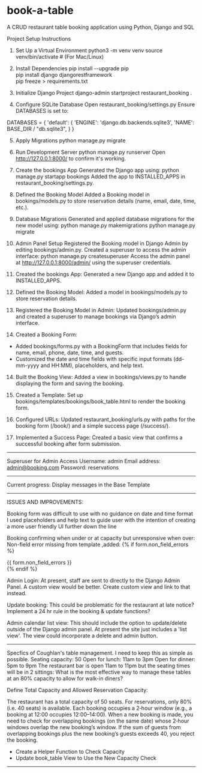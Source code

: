 # book-a-table
A CRUD restaurant table booking application using Python, Django and SQL

Project Setup Instructions
1. Set Up a Virtual Environment
python3 -m venv venv
source venv/bin/activate  # (For Mac/Linux)

2. Install Dependencies
pip install --upgrade pip  
pip install django djangorestframework  
pip freeze > requirements.txt  

3. Initialize Django Project
django-admin startproject restaurant_booking .

4. Configure SQLite Database
Open restaurant_booking/settings.py
Ensure DATABASES is set to:

DATABASES = {
    'default': {
        'ENGINE': 'django.db.backends.sqlite3',
        'NAME': BASE_DIR / "db.sqlite3",
    }
}

5. Apply Migrations
python manage.py migrate

6. Run Development Server
python manage.py runserver
Open http://127.0.0.1:8000/ to confirm it's working.

7. Create the bookings App
Generated the Django app using:
python manage.py startapp bookings
Added the app to INSTALLED_APPS in restaurant_booking/settings.py.

8. Defined the Booking Model
Added a Booking model in bookings/models.py to store reservation details (name, email, date, time, etc.).

9. Database Migrations
Generated and applied database migrations for the new model using:
python manage.py makemigrations
python manage.py migrate

10. Admin Panel Setup
Registered the Booking model in Django Admin by editing bookings/admin.py.
Created a superuser to access the admin interface:
python manage.py createsuperuser
Access the admin panel at http://127.0.0.1:8000/admin/ using the superuser credentials.

11. Created the bookings App:
Generated a new Django app and added it to INSTALLED_APPS.

12. Defined the Booking Model:
Added a model in bookings/models.py to store reservation details.

13. Registered the Booking Model in Admin:
Updated bookings/admin.py and created a superuser to manage bookings via Django’s admin interface.

13. Created a Booking Form:
 - Added bookings/forms.py with a BookingForm that includes fields for name, email, phone, date, time, and guests.
 - Customized the date and time fields with specific input formats (dd-mm-yyyy and HH:MM), placeholders, and help text.

14. Built the Booking View:
Added a view in bookings/views.py to handle displaying the form and saving the booking.

13. Created a Template:
Set up bookings/templates/bookings/book_table.html to render the booking form.

14. Configured URLs:
Updated restaurant_booking/urls.py with paths for the booking form (/book/) and a simple success page (/success/).

15. Implemented a Success Page:
Created a basic view that confirms a successful booking after form submission.

---------------------------------------------------
Superuser for Admin Access
Username: admin
Email address: admin@booking.com
Password: reservations

---------------------------------------------------
Current progress:
Display messages in the Base Template

---------------------------------------------------

ISSUES AND IMPROVEMENTS:

Booking form was difficult to use with no guidance on date and time format
I used placeholders and help text to guide user with the intention of creating a more user friendly UI further down the line

Booking confirming when under or at capacity but unresponsive when over:
Non-field error missing from template ,added:
{% if form.non_field_errors %}
  <div class="alert alert-danger">
    {{ form.non_field_errors }}
  </div>
{% endif %}

Admin Login:
At present, staff are sent to directly to the Django Admin Panel.
A custom view would be better.
Create custom view and link to that instead. 

Update booking: 
This could be problematic for the restaurant at late notice?
Implement a 24 hr rule in the booking & update functions?

Admin calendar list view:
This should include the option to update/delete outside of the Django admin panel.
At present the site just includes a 'list view'. 
The view could incorporate a delete and admin button.




---------------------------------------------------

Specfics of Coughlan's table management. I need to keep this as simple as possible. 
Seating capacity: 50
Open for lunch: 11am to 3pm
Open for dinner: 5pm to 9pm
The restaurant bar is open 11am to 11pm but the seating times will be in 2 sittings: 
What is the most effective way to manage these tables at an 80% capacity to allow for walk-in diners?

Define Total Capacity and Allowed Reservation Capacity:

The restaurant has a total capacity of 50 seats.
For reservations, only 80% (i.e. 40 seats) is available.
Each booking occupies a 2‑hour window (e.g., a booking at 12:00 occupies 12:00–14:00).
When a new booking is made, you need to check for overlapping bookings (on the same date) whose 2‑hour windows overlap the new booking’s window.
If the sum of guests from overlapping bookings plus the new booking’s guests exceeds 40, you reject the booking.
* Create a Helper Function to Check Capacity 
* Update book_table View to Use the New Capacity Check

---------------------------------------------------